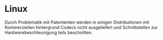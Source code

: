 # Linux

Durch Problematik mit Patententen werden in einigen Distributionen mit Kommerziellen hintergrund Codecs nicht ausgeliefert und Schnittstellen zur Hardwarebeschleunigung teils beschnitten.

